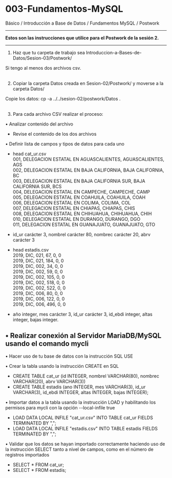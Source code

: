 # 003-Fundamentos-MySQL
Básico / Introducción a Base de Datos / Fundamentos MySQL / Postwork


<hr>
<b>Estos son las instrucciones que utilice para el Postwork de la sesión 2.</b>

<hr>


1.	Haz que tu carpeta de trabajo sea Introduccion-a-Bases-de-Datos/Sesion-03/Postwork/

Si tengo al menos dos archivos csv.
<br>
<br>

2.	Copiar la carpeta Datos creada en Sesion-02/Postwork/ y moverse a la carpeta Datos/

Copie los datos:
cp -a ../../sesion-02/postwork/Datos .
<br>
<br>

3.	Para cada archivo CSV realizar el proceso:

•	Analizar contenido del archivo
-	Revise el contenido de los dos archivos

•	Definir lista de campos y tipos de datos para cada uno
-	head cat_ur.csv<br>
001, DELEGACION ESTATAL EN AGUASCALIENTES, AGUASCALIENTES, AGS<br>
002, DELEGACION ESTATAL EN BAJA CALIFORNIA, BAJA CALIFORNIA, BC<br>
003, DELEGACION ESTATAL EN BAJA CALIFORNIA SUR, BAJA CALIFORNIA SUR, BCS<br>
004, DELEGACION ESTATAL EN CAMPECHE, CAMPECHE, CAMP<br>
005, DELEGACION ESTATAL EN COAHUILA, COAHUILA, COAH<br>
006, DELEGACION ESTATAL EN COLIMA, COLIMA, COL<br>
007, DELEGACION ESTATAL EN CHIAPAS, CHIAPAS, CHIS<br>
008, DELEGACION ESTATAL EN CHIHUAHUA, CHIHUAHUA, CHIH<br>
010, DELEGACION ESTATAL EN DURANGO, DURANGO, DGO<br>
011, DELEGACION ESTATAL EN GUANAJUATO, GUANAJUATO, GTO<br>

-	id_ur carácter 3, nombrel carácter 80, nombrec carácter 20, abrv carácter 3


-	head estadis.csv<br>
2019, DIC, 021, 67, 0, 0<br>
2019, DIC, 021, 184, 0, 0<br>
2019, DIC, 002, 34, 0, 0<br>
2019, DIC, 002, 59, 0, 0<br>
2019, DIC, 002, 105, 0, 0<br>
2019, DIC, 002, 518, 0, 0<br>
2019, DIC, 002, 522, 0, 0<br>
2019, DIC, 006, 80, 0, 0<br>
2019, DIC, 006, 122, 0, 0<br>
2019, DIC, 006, 496, 0, 0<br>

-	año integer, mes carácter 3, id_ur carácter 3, id_ebdi integer, altas integer, bajas integer.


•	Realizar conexión al Servidor MariaDB/MySQL usando el comando mycli
-	



•	Hacer uso de tu base de datos con la instrucción SQL USE



•	Crear la tabla usando la instrucción CREATE en SQL
-	CREATE TABLE cat_ur (id INTEGER, nombrel VARCHAR(80), nombrec VARCHAR(20), abrv VARCHAR(3))
-	CREATE TABLE estadis (ano INTEGER, mes VARCHAR(3), id_ur VARCHAR(3), id_ebdi INTEGER, altas INTEGER, bajas INTEGER);


•	Importar datos a la tabla usando la instrucción LOAD y habilitando los permisos para mycli con la opción --local-infile true
-	LOAD DATA LOCAL INFILE "cat_ur.csv" INTO TABLE cat_ur FIELDS TERMINATED BY ",";
-	LOAD DATA LOCAL INFILE "estadis.csv" INTO TABLE estadis FIELDS TERMINATED BY ",";



•	Validar que los datos se hayan importado correctamente haciendo uso de la instrucción SELECT tanto a nivel de campos, como en el número de registros importados
-	SELECT * FROM cat_ur;
-	SELECT * FROM estadis;

  		 



